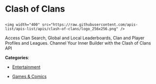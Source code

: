 # Clash of Clans<p align="center">
    <img width="400" src="https://raw.githubusercontent.com/apis-list/apis-list/apis/clash-of-clans/logo_256x256.png" />
</p>

Access Clan Search, Global and Local Leaderboards, Clan and Player Profiles and Leagues. Channel Your Inner Builder with the Clash of Clans API

**Categories**:

- [Entertainment](https://github/apis-list/apis-list#entertainment)

- [Games & Comics](https://github/apis-list/apis-list#games-and-comics)






